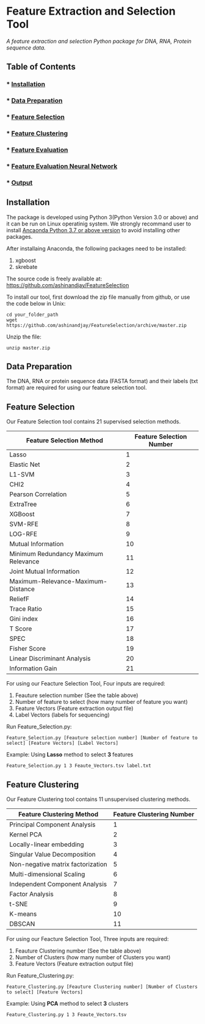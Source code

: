 # Feature Extraction and Selection Tool
*A feature extraction and selection Python package for DNA, RNA, Protein sequence data.*

## Table of Contents

### * [Installation](#Installation)
### * [Data Preparation](#Data-Preparation)

### * [Feature Selection](#Feature-Selection)
### * [Feature Clustering](#Feature-Clustering)
### * [Feature Evaluation](#Feature-Evaluation)
### * [Feature Evaluation Neural Network](#Feature-Evaluation-Neural-Network)
### * [Output](#Output)

## Installation

The package is developed using Python 3(Python Version 3.0 or above) and it can be run on Linux operatinig system. We strongly recommand user to install [Ancaonda Python 3.7 or above version](https://www.anaconda.com/distribution/) to avoid installing other packages.

After installaing Anaconda, the following packages need to be installed:
1. xgboost
2. skrebate

The source code is freely available at: https://github.com/ashinandjay/FeatureSelection

To install our tool, first download the zip file manually from github, or use the code below in Unix:
```{r,engine='bash',eval=FALSE, download}
cd your_folder_path
wget https://github.com/ashinandjay/FeatureSelection/archive/master.zip
```
Unzip the file:
```{r,engine='bash',eval=FALSE, unzip}
unzip master.zip
```

## Data Preparation

The DNA, RNA or protein sequence data (FASTA format) and their labels (txt format) are required for using our feature selection tool.

## Feature Selection

Our Feature Selection tool contains 21 supervised selection methods.

Feature Selection Method | Feature Selection Number
------------------------ | -------------------------
Lasso | 1
Elastic Net | 2
L1-SVM | 3
CHI2 | 4
Pearson Correlation | 5
ExtraTree | 6
XGBoost | 7
SVM-RFE | 8
LOG-RFE | 9
Mutual Information | 10
Minimum Redundancy Maximum Relevance | 11
Joint Mutual Information | 12
Maximum-Relevance-Maximum-Distance | 13
ReliefF | 14
Trace Ratio | 15
Gini index | 16
T Score | 17
SPEC | 18
Fisher Score | 19
Linear Discriminant Analysis | 20
Information Gain  | 21

For using our Feacture Selection Tool, Four inputs are required: 
1. Feauture selection number (See the table above)
2. Number of feature to select (how many number of feature you want)
3. Feature Vectors (Feature extraction output file)
4. Label Vectors (labels for sequencing)

Run Feature_Selection.py:
```{r,engine='bash',eval=FALSE}
Feature_Selection.py [Feauture selection number] [Number of feature to select] [Feature Vectors] [Label Vectors]
```

Example: Using **Lasso** method to select **3** features
```{r,engine='bash',eval=FALSE}
Feature_Selection.py 1 3 Feaute_Vectors.tsv label.txt
```

## Feature Clustering
Our Feature Clustering tool contains 11 unsupervised clustering methods.

Feature Clustering Method | Feature Clustering Number
------------------------ | -------------------------
Principal Component Analysis | 1
Kernel PCA | 2
Locally-linear embedding | 3
Singular Value Decomposition | 4
Non-negative matrix factorization | 5
Multi-dimensional Scaling | 6
Independent Component Analysis | 7
Factor Analysis | 8
t-SNE | 9
K-means | 10
DBSCAN | 11

For using our Feacture Selection Tool, Three inputs are required: 
1. Feauture Clustering number (See the table above)
2. Number of Clusters (how many number of Clusters you want)
3. Feature Vectors (Feature extraction output file)

Run Feature_Clustering.py:
```{r,engine='bash',eval=FALSE}
Feature_Clustering.py [Feauture Clustering number] [Number of Clusters to select] [Feature Vectors]
```

Example: Using **PCA** method to select **3** clusters
```{r,engine='bash',eval=FALSE}
Feature_Clustering.py 1 3 Feaute_Vectors.tsv
